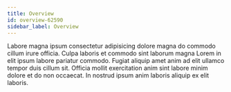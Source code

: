 ```yaml
---
title: Overview
id: overview-62590
sidebar_label: Overview
---
```


Labore magna ipsum consectetur adipisicing dolore magna do commodo cillum irure officia. Culpa laboris et commodo sint laborum magna Lorem in elit ipsum labore pariatur commodo. Fugiat aliquip amet anim ad elit ullamco tempor duis cillum sit. Officia mollit exercitation anim sint labore minim dolore et do non occaecat. In nostrud ipsum anim laboris aliquip ex elit laboris.

